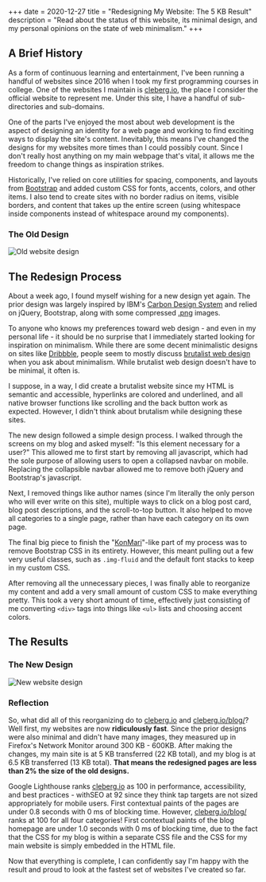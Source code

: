 +++
date = 2020-12-27
title = "Redesigning My Website: The 5 KB Result"
description = "Read about the status of this website, its minimal design, and my personal opinions on the state of web minimalism."
+++

## A Brief History

As a form of continuous learning and entertainment, I've been running a handful
of websites since 2016 when I took my first programming courses in college. One
of the websites I maintain is [cleberg.io](https://cleberg.io), the place I
consider the official website to represent me. Under this site, I have a handful
of sub-directories and sub-domains.

One of the parts I've enjoyed the most about web development is the aspect of
designing an identity for a web page and working to find exciting ways to
display the site's content. Inevitably, this means I've changed the designs for
my websites more times than I could possibly count. Since I don't really host
anything on my main webpage that's vital, it allows me the freedom to change
things as inspiration strikes.

Historically, I've relied on core utilities for spacing, components, and layouts
from [Bootstrap](https://getbootstrap.com) and added custom CSS for fonts,
accents, colors, and other items. I also tend to create sites with no border
radius on items, visible borders, and content that takes up the entire screen
(using whitespace inside components instead of whitespace around my components).

### The Old Design

![Old website design](https://img.cleberg.io/blog/20201227-minimal-website-redesign/old_design.png)

## The Redesign Process

About a week ago, I found myself wishing for a new design yet again. The prior
design was largely inspired by IBM's
[Carbon Design System](https://www.carbondesignsystem.com) and relied on jQuery,
Bootstrap, along with some compressed [.png](https://en.wikipedia.org/wiki/WebP)
images.

To anyone who knows my preferences toward web design - and even in my personal
life - it should be no surprise that I immediately started looking for
inspiration on minimalism. While there are some decent minimalistic designs on
sites like
[Dribbble](https://dribbble.com/search/shots/popular/web-design?q=minimalism),
people seem to mostly discuss
[brutalist web design](https://brutalist-web.design) when you ask about
minimalism. While brutalist web design doesn't have to be minimal, it often is.

I suppose, in a way, I did create a brutalist website since my HTML is semantic
and accessible, hyperlinks are colored and underlined, and all native browser
functions like scrolling and the back button work as expected. However, I didn't
think about brutalism while designing these sites.

The new design followed a simple design process. I walked through the screens on
my blog and asked myself: "Is this element necessary for a user?" This allowed
me to first start by removing all javascript, which had the sole purpose of
allowing users to open a collapsed navbar on mobile. Replacing the collapsible
navbar allowed me to remove both jQuery and Bootstrap's javascript.

Next, I removed things like author names (since I'm literally the only person
who will ever write on this site), multiple ways to click on a blog post card,
blog post descriptions, and the scroll-to-top button. It also helped to move all
categories to a single page, rather than have each category on its own page.

The final big piece to finish the
"[KonMari](https://en.wikipedia.org/wiki/Marie_Kondo#KonMari_method)"-like part
of my process was to remove Bootstrap CSS in its entirety. However, this meant
pulling out a few very useful classes, such as `.img-fluid` and the default font
stacks to keep in my custom CSS.

After removing all the unnecessary pieces, I was finally able to reorganize my
content and add a very small amount of custom CSS to make everything pretty.
This took a very short amount of time, effectively just consisting of me
converting `<div>` tags into things like `<ul>` lists and choosing accent
colors.

## The Results

### The New Design

![New website design](https://img.cleberg.io/blog/20201227-minimal-website-redesign/new_design.png)

### Reflection

So, what did all of this reorganizing do to [cleberg.io](https://cleberg.io) and
[cleberg.io/blog/](https://cleberg.io/blog/)? Well first, my websites are now
**ridiculously fast**. Since the prior designs were also minimal and didn't have
many images, they measured up in Firefox's Network Monitor around 300 KB -
600KB. After making the changes, my main site is at 5 KB transferred (22 KB
total), and my blog is at 6.5 KB transferred (13 KB total). **That means the
redesigned pages are less than 2% the size of the old designs.**

Google Lighthouse ranks [cleberg.io](https://cleberg.io) as 100 in performance,
accessibility, and best practices - withSEO at 92 since they think tap targets
are not sized appropriately for mobile users. First contextual paints of the
pages are under 0.8 seconds with 0 ms of blocking time. However,
[cleberg.io/blog/](https://cleberg.io/blog/) ranks at 100 for all four
categories! First contextual paints of the blog homepage are under 1.0 seconds
with 0 ms of blocking time, due to the fact that the CSS for my blog is within a
separate CSS file and the CSS for my main website is simply embedded in the HTML
file.

Now that everything is complete, I can confidently say I'm happy with the result
and proud to look at the fastest set of websites I've created so far.
